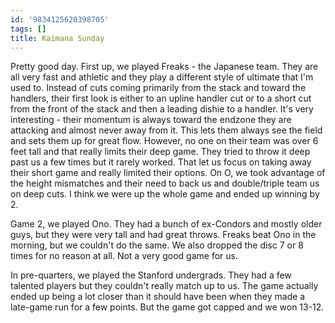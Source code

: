 ```yaml
---
id: '9834125620398705'
tags: []
title: Kaimana Sunday
---
```


Pretty good day. First up, we played Freaks - the Japanese team. They are all very fast and athletic and they play a different style of ultimate that I'm used to. Instead of cuts coming primarily from the stack and toward the handlers, their first look is either to an upline handler cut or to a short cut from the front of the stack and then a leading dishie to a handler. It's very interesting - their momentum is always toward the endzone they are attacking and almost never away from it. This lets them always see the field and sets them up for great flow. However, no one on their team was over 6 feet tall and that really limits their deep game. They tried to throw it deep past us a few times but it rarely worked. That let us focus on taking away their short game and really limited their options. On O, we took advantage of the height mismatches and their need to back us and double/triple team us on deep cuts. I think we were up the whole game and ended up winning by 2.

Game 2, we played Ono. They had a bunch of ex-Condors and mostly older guys, but they were very tall and had great throws. Freaks beat Ono in the morning, but we couldn't do the same. We also dropped the disc 7 or 8 times for no reason at all. Not a very good game for us.

In pre-quarters, we played the Stanford undergrads. They had a few talented players but they couldn't really match up to us. The game actually ended up being a lot closer than it should have been when they made a late-game run for a few points. But the game got capped and we won 13-12.
